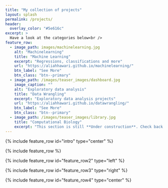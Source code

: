 ```yaml
---
title: "My collection of projects"
layout: splash
permalink: /projects/
header:
  overlay_color: "#5e616c"
excerpt: >
  Have a look at the categories below<br />
feature_row:
  - image_path: images/machinelearning.jpg
    alt: "Machinelearning"
    title: "Machine Learning"
    excerpt: "Regressions, classifications and more"
    url: "https://aliahhawari.github.io/machinelearning/"
    btn_label: "See More"
    btn_class: "btn--primary"
  - image_path: /images/teaser_images/dashboard.jpg
    image_caption: ""
    alt: "Exploratory data analysis"
    title: "Data Wrangling"
    excerpt: "Exploratory data analysis projects"
    url: "https://aliahhawari.github.io/datawrangling/"
    btn_label: "See More"
    btn_class: "btn--primary"
  - image_path: /images/teaser_images/library.jpg
    title: "Computational Biology"
    excerpt: "This section is still **Under construction**. Check back later"
---
```


{% include feature_row id="intro" type="center" %}

{% include feature_row %}

{% include feature_row id="feature_row2" type="left" %}

{% include feature_row id="feature_row3" type="right" %}

{% include feature_row id="feature_row4" type="center" %}

